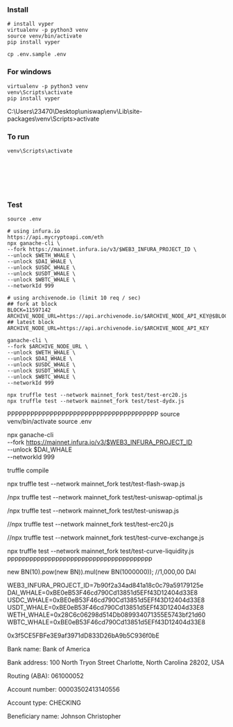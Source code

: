 ### Install

```shell
# install vyper
virtualenv -p python3 venv
source venv/bin/activate
pip install vyper

cp .env.sample .env
```

### For windows

```
virtualenv -p python3 venv
venv\Scripts\activate
pip install vyper

```
C:\Users\23470\Desktop\uniswap\env\Lib\site-packages\venv\Scripts>activate
### To run

```
venv\Scripts\activate







```

### Test

```shell
source .env

# using infura.io
https://api.mycryptoapi.com/eth
npx ganache-cli \
--fork https://mainnet.infura.io/v3/$WEB3_INFURA_PROJECT_ID \
--unlock $WETH_WHALE \
--unlock $DAI_WHALE \
--unlock $USDC_WHALE \
--unlock $USDT_WHALE \
--unlock $WBTC_WHALE \
--networkId 999

# using archivenode.io (limit 10 req / sec)
## fork at block
BLOCK=11597142
ARCHIVE_NODE_URL=https://api.archivenode.io/$ARCHIVE_NODE_API_KEY@$BLOCK
## latest block
ARCHIVE_NODE_URL=https://api.archivenode.io/$ARCHIVE_NODE_API_KEY

ganache-cli \
--fork $ARCHIVE_NODE_URL \
--unlock $WETH_WHALE \
--unlock $DAI_WHALE \
--unlock $USDC_WHALE \
--unlock $USDT_WHALE \
--unlock $WBTC_WHALE \
--networkId 999

npx truffle test --network mainnet_fork test/test-erc20.js
npx truffle test --network mainnet_fork test/test-dydx.js

```

PPPPPPPPPPPPPPPPPPPPPPPPPPPPPPPPPPPPPPP
source venv/bin/activate
source .env


npx ganache-cli \
--fork https://mainnet.infura.io/v3/$WEB3_INFURA_PROJECT_ID \
--unlock $DAI_WHALE \
--networkId 999





truffle compile

npx truffle test --network mainnet_fork test/test-flash-swap.js

/npx truffle test --network mainnet_fork test/test-uniswap-optimal.js

/npx truffle test --network mainnet_fork test/test-uniswap.js

//npx truffle test --network mainnet_fork test/test-erc20.js

//npx truffle test --network mainnet_fork test/test-curve-exchange.js

npx truffle test --network mainnet_fork test/test-curve-liquidity.js
ppppppppppppppppppppppppppppppppppppppp

new BN(10).pow(new BN)).mul(new BN(1000000)); //1,000,00 DAI




WEB3_INFURA_PROJECT_ID=7b90f2a34ad841a18c0c79a59179125e 
DAI_WHALE=0xBE0eB53F46cd790Cd13851d5EFf43D12404d33E8
USDC_WHALE=0xBE0eB53F46cd790Cd13851d5EFf43D12404d33E8
USDT_WHALE=0xBE0eB53F46cd790Cd13851d5EFf43D12404d33E8
WETH_WHALE=0x28C6c06298d514Db089934071355E5743bf21d60 
WBTC_WHALE=0xBE0eB53F46cd790Cd13851d5EFf43D12404d33E8

0x3f5CE5FBFe3E9af3971dD833D26bA9b5C936f0bE


Bank name:
Bank of America

Bank address:
100 North Tryon Street Charlotte, North Carolina 28202, USA

Routing (ABA):
061000052

Account number:
00003502413140556

Account type:
CHECKING

Beneficiary name:
Johnson Christopher
